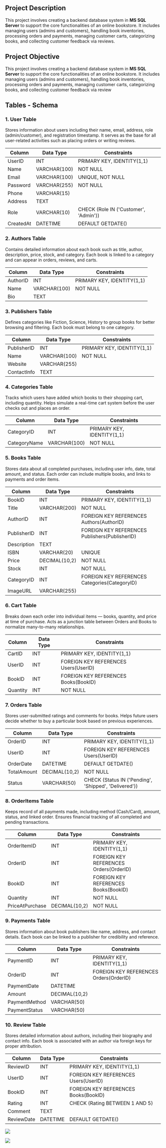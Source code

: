 
## Project Description

This project involves creating a backend database system in **MS SQL Server** to support the core functionalities of an online bookstore. It includes managing users (admins and customers), handling book inventories, processing orders and payments, managing customer carts, categorizing books, and collecting customer feedback via reviews.


## Project Objective

This project involves creating a backend database system in **MS SQL Server** to support the core functionalities of an online bookstore. It includes managing users (admins and customers), handling book inventories, processing orders and payments, managing customer carts, categorizing books, and collecting customer feedback via review

## Tables - Schema

### 1. User Table

Stores information about users including their name, email, address, role (admin/customer), and registration timestamp. It serves as the base for all user-related activities such as placing orders or writing reviews.

| Column    | Data Type    | Constraints                           |
| --------- | ------------ | ------------------------------------- |
| UserID    | INT          | PRIMARY KEY, IDENTITY(1,1)            |
| Name      | VARCHAR(100) | NOT NULL                              |
| Email     | VARCHAR(100) | UNIQUE, NOT NULL                      |
| Password  | VARCHAR(255) | NOT NULL                              |
| Phone     | VARCHAR(15)  |                                       |
| Address   | TEXT         |                                       |
| Role      | VARCHAR(10)  | CHECK (Role IN ('Customer', 'Admin')) |
| CreatedAt | DATETIME     | DEFAULT GETDATE()                     |

### 2. Authors Table

Contains detailed information about each book such as title, author, description, price, stock, and category. Each book is linked to a category and can appear in orders, reviews, and carts.

| Column   | Data Type    | Constraints                |
| -------- | ------------ | -------------------------- |
| AuthorID | INT          | PRIMARY KEY, IDENTITY(1,1) |
| Name     | VARCHAR(100) | NOT NULL                   |
| Bio      | TEXT         |                            |

### 3. Publishers Table 

Defines categories like Fiction, Science, History to group books for better browsing and filtering. Each book must belong to one category.

| Column      | Data Type    | Constraints                |
| ----------- | ------------ | -------------------------- |
| PublisherID | INT          | PRIMARY KEY, IDENTITY(1,1) |
| Name        | VARCHAR(100) | NOT NULL                   |
| Website     | VARCHAR(255) |                            |
| ContactInfo | TEXT         |                            |

### 4. Categories Table

Tracks which users have added which books to their shopping cart, including quantity. Helps simulate a real-time cart system before the user checks out and places an order.

| Column       | Data Type    | Constraints                |
| ------------ | ------------ | -------------------------- |
| CategoryID   | INT          | PRIMARY KEY, IDENTITY(1,1) |
| CategoryName | VARCHAR(100) | NOT NULL                   |

### 5. Books Table

Stores data about all completed purchases, including user info, date, total amount, and status. Each order can include multiple books, and links to payments and order items.

| Column      | Data Type     | Constraints                                    |
| ----------- | ------------- | ---------------------------------------------- |
| BookID      | INT           | PRIMARY KEY, IDENTITY(1,1)                     |
| Title       | VARCHAR(200)  | NOT NULL                                       |
| AuthorID    | INT           | FOREIGN KEY REFERENCES Authors(AuthorID)       |
| PublisherID | INT           | FOREIGN KEY REFERENCES Publishers(PublisherID) |
| Description | TEXT          |                                                |
| ISBN        | VARCHAR(20)   | UNIQUE                                         |
| Price       | DECIMAL(10,2) | NOT NULL                                       |
| Stock       | INT           | NOT NULL                                       |
| CategoryID  | INT           | FOREIGN KEY REFERENCES Categories(CategoryID)  |
| ImageURL    | VARCHAR(255)  |                                                |

### 6. Cart Table

Breaks down each order into individual items — books, quantity, and price at time of purchase. Acts as a junction table between Orders and Books to normalize many-to-many relationships.

|Column|Data Type|Constraints|
|---|---|---|
|CartID|INT|PRIMARY KEY, IDENTITY(1,1)|
|UserID|INT|FOREIGN KEY REFERENCES Users(UserID)|
|BookID|INT|FOREIGN KEY REFERENCES Books(BookID)|
|Quantity|INT|NOT NULL|

### 7. Orders Table

Stores user-submitted ratings and comments for books. Helps future users decide whether to buy a particular book based on previous experiences.

| Column      | Data Type     | Constraints                                           |
| ----------- | ------------- | ----------------------------------------------------- |
| OrderID     | INT           | PRIMARY KEY, IDENTITY(1,1)                            |
| UserID      | INT           | FOREIGN KEY REFERENCES Users(UserID)                  |
| OrderDate   | DATETIME      | DEFAULT GETDATE()                                     |
| TotalAmount | DECIMAL(10,2) | NOT NULL                                              |
| Status      | VARCHAR(50)   | CHECK (Status IN ('Pending', 'Shipped', 'Delivered')) |
### 8. OrderItems Table

Keeps record of all payments made, including method (Cash/Card), amount, status, and linked order. Ensures financial tracking of all completed and pending transactions.

| Column          | Data Type     | Constraints                            |
| --------------- | ------------- | -------------------------------------- |
| OrderItemID     | INT           | PRIMARY KEY, IDENTITY(1,1)             |
| OrderID         | INT           | FOREIGN KEY REFERENCES Orders(OrderID) |
| BookID          | INT           | FOREIGN KEY REFERENCES Books(BookID)   |
| Quantity        | INT           | NOT NULL                               |
| PriceAtPurchase | DECIMAL(10,2) | NOT NULL                               |

### 9. Payments Table

Stores information about book publishers like name, address, and contact details. Each book can be linked to a publisher for credibility and reference.

| Column        | Data Type     | Constraints                            |
| ------------- | ------------- | -------------------------------------- |
| PaymentID     | INT           | PRIMARY KEY, IDENTITY(1,1)             |
| OrderID       | INT           | FOREIGN KEY REFERENCES Orders(OrderID) |
| PaymentDate   | DATETIME      |                                        |
| Amount        | DECIMAL(10,2) |                                        |
| PaymentMethod | VARCHAR(50)   |                                        |
| PaymentStatus | VARCHAR(50)   |                                        |

### 10. Review Table

Stores detailed information about authors, including their biography and contact info. Each book is associated with an author via foreign keys for proper attribution.

| Column     | Data Type | Constraints                          |
| ---------- | --------- | ------------------------------------ |
| ReviewID   | INT       | PRIMARY KEY, IDENTITY(1,1)           |
| UserID     | INT       | FOREIGN KEY REFERENCES Users(UserID) |
| BookID     | INT       | FOREIGN KEY REFERENCES Books(BookID) |
| Rating     | INT       | CHECK (Rating BETWEEN 1 AND 5)       |
| Comment    | TEXT      |                                      |
| ReviewDate | DATETIME  | DEFAULT GETDATE()                    |

![](4-%20University%20Stuff/assets/Editor%20_%20Mermaid%20Chart-2025-05-13-180901.png)


![](4-%20University%20Stuff/assets/ChatGPT%20Image%20May%2013,%202025,%2011_04_31%20PM.png)